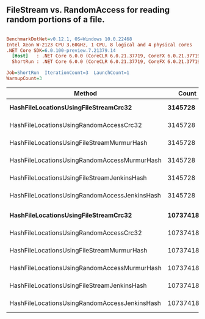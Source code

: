 ## FileStream vs. RandomAccess for reading random portions of a file.

``` ini

BenchmarkDotNet=v0.12.1, OS=Windows 10.0.22468
Intel Xeon W-2123 CPU 3.60GHz, 1 CPU, 8 logical and 4 physical cores
.NET Core SDK=6.0.100-preview.7.21379.14
  [Host]   : .NET Core 6.0.0 (CoreCLR 6.0.21.37719, CoreFX 6.0.21.37719), X64 RyuJIT
  ShortRun : .NET Core 6.0.0 (CoreCLR 6.0.21.37719, CoreFX 6.0.21.37719), X64 RyuJIT

Job=ShortRun  IterationCount=3  LaunchCount=1  
WarmupCount=3  

```
|                                        Method |      Count |      Mean |     Error |   StdDev | Ratio | RatioSD |
|---------------------------------------------- |----------- |----------:|----------:|---------:|------:|--------:|
|         **HashFileLocationsUsingFileStreamCrc32** |    **3145728** | **174.31 ms** |  **78.80 ms** | **4.319 ms** |  **1.00** |    **0.00** |
|       HashFileLocationsUsingRandomAccessCrc32 |    3145728 | 169.93 ms | 106.28 ms | 5.826 ms |  0.98 |    0.06 |
|    HashFileLocationsUsingFileStreamMurmurHash |    3145728 |  51.57 ms | 108.80 ms | 5.964 ms |  0.30 |    0.03 |
|  HashFileLocationsUsingRandomAccessMurmurHash |    3145728 |  40.88 ms |  26.08 ms | 1.430 ms |  0.23 |    0.01 |
|   HashFileLocationsUsingFileStreamJenkinsHash |    3145728 |  97.18 ms |  32.95 ms | 1.806 ms |  0.56 |    0.01 |
| HashFileLocationsUsingRandomAccessJenkinsHash |    3145728 | 102.20 ms |  21.39 ms | 1.172 ms |  0.59 |    0.01 |
|                                               |            |           |           |          |       |         |
|         **HashFileLocationsUsingFileStreamCrc32** | **1073741824** | **172.26 ms** |  **73.83 ms** | **4.047 ms** |  **1.00** |    **0.00** |
|       HashFileLocationsUsingRandomAccessCrc32 | 1073741824 | 177.39 ms |  56.13 ms | 3.077 ms |  1.03 |    0.04 |
|    HashFileLocationsUsingFileStreamMurmurHash | 1073741824 |  50.55 ms |  56.62 ms | 3.103 ms |  0.29 |    0.02 |
|  HashFileLocationsUsingRandomAccessMurmurHash | 1073741824 |  54.21 ms |  76.74 ms | 4.206 ms |  0.32 |    0.03 |
|   HashFileLocationsUsingFileStreamJenkinsHash | 1073741824 |  99.29 ms |  98.66 ms | 5.408 ms |  0.58 |    0.03 |
| HashFileLocationsUsingRandomAccessJenkinsHash | 1073741824 | 101.77 ms |  43.42 ms | 2.380 ms |  0.59 |    0.03 |
